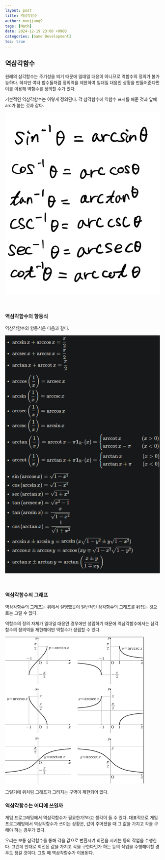 ```yaml
---
layout: post
title: 역삼각함수
author: munjjang9
tags: [Math]
date: 2024-12-19 23:00 +0900
categories: [Game Development]
toc: true
---
```


## 역삼각함수

원래의 삼각함수는 주기성을 띄기 때문에 일대일 대응이 아니므로 역함수의 정의가 불가능하다. 하지만 여타 함수들처럼 정의역을 제한하여 일대일 대응인 상황을 만들어준다면 이를 이용해 역함수를 정의할 수가 있다.

기본적인 역삼각함수는 이렇게 정의된다. 각 삼각함수에 역함수 표시를 해준 것과 앞에 arc가 붙는 것과 같다.

![Inverse Trigonometric](/assets/images/Inverse-Trigonometric.jpeg)

<br>

### 역삼각함수의 항등식

역삼각함수의 항등식은 다음과 같다.

![Inverse Trigonometric Identity](/assets/images/Inverse-Trigonometric-Identity.png)

<br>

### 역삼각함수의 그래프

역삼각함수의 그래프는 위에서 설명했듯이 일반적인 삼각함수의 그래프를 뒤집는 것으로는 그릴 수 없다.

역함수의 정의 자체가 일대일 대응인 경우에만 성립하기 때문에 역삼각함수에서는 삼각함수의 정의역을 제한해야만 역함수가 성립할 수 있다.

![Inverse Trigonometric Graph](/assets/images/Inverse-Trigonometric-Graph.png)

그렇기에 위처럼 그래프가 그려지는 구역이 제한되어 있다.

### 역삼각함수는 어디에 쓰일까

게임 프로그래밍에서 역삼각함수가 필요한가?라고 생각이 들 수 있다. 대표적으로 게임프로그래밍에서 역삼각함수가 쓰이는 상황은, 값이 주어졌을 때 그 값을 가지고 각을 구해야 하는 경우가 있다.

우리는 보통 삼각함수를 통해 각을 값으로 변환시켜 회전을 시키는 등의 작업을 수행한다. 그런데 반대로 회전된 값을 가지고 각을 구한다던가 하는 등의 작업을 수행해야할 경우도 생길 것이다. 그럴 때 역삼각함수가 이용된다.
